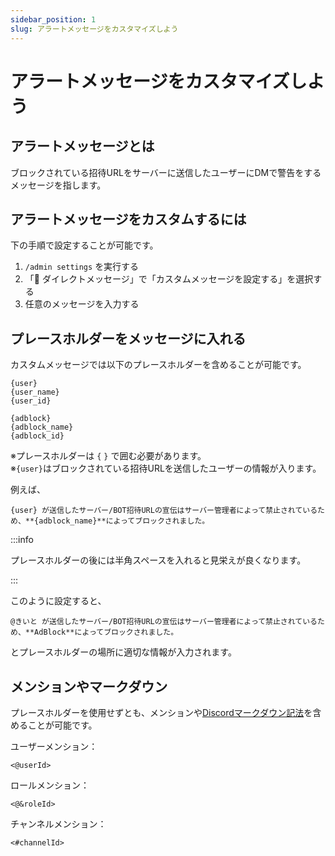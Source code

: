 ```yaml
---
sidebar_position: 1
slug: アラートメッセージをカスタマイズしよう
---
```


# アラートメッセージをカスタマイズしよう

## アラートメッセージとは

ブロックされている招待URLをサーバーに送信したユーザーにDMで警告をするメッセージを指します。

## アラートメッセージをカスタムするには

下の手順で設定することが可能です。

1. `/admin settings` を実行する
2. 「👮 ダイレクトメッセージ」で「カスタムメッセージを設定する」を選択する
3. 任意のメッセージを入力する

## プレースホルダーをメッセージに入れる

カスタムメッセージでは以下のプレースホルダーを含めることが可能です。

```
{user}
{user_name}
{user_id}

{adblock}
{adblock_name}
{adblock_id}
```

※プレースホルダーは `{` `}` で囲む必要があります。  
※`{user}`はブロックされている招待URLを送信したユーザーの情報が入ります。

例えば、

```
{user} が送信したサーバー/BOT招待URLの宣伝はサーバー管理者によって禁止されているため、**{adblock_name}**によってブロックされました。
```

:::info

プレースホルダーの後には半角スペースを入れると見栄えが良くなります。

:::

このように設定すると、

```
@きいと が送信したサーバー/BOT招待URLの宣伝はサーバー管理者によって禁止されているため、**AdBlock**によってブロックされました。
```

とプレースホルダーの場所に適切な情報が入力されます。

## メンションやマークダウン

プレースホルダーを使用せずとも、メンションや[Discordマークダウン記法](https://support.discord.com/hc/ja/articles/210298617)を含めることが可能です。

ユーザーメンション：
```
<@userId>
```

ロールメンション：
```
<@&roleId>
```

チャンネルメンション：
```
<#channelId>
```
